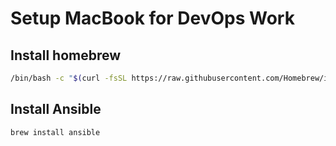 # Setup MacBook for DevOps Work

## Install homebrew 

```bash
/bin/bash -c "$(curl -fsSL https://raw.githubusercontent.com/Homebrew/install/HEAD/install.sh)"
```

## Install Ansible

```bash
brew install ansible
```